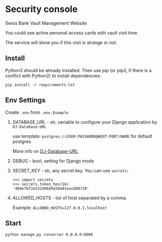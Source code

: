 # Security console
Swiss Bank Vault Management Website

You could see active personal access cards with vault visit time.

The service will show you if this visit is strange or not.

## Install
Python3 should be already installed. Then use pip (or pip3, if there is a conflict with Python2) to install dependencies:
```
pip install -r requirements.txt
```
## Env Settings
Create `.env` from `.env.Example`
1. DATABASE_URL - str, variable to configure your Django application by `DJ-Database-URL`
   
    use template: `postgres://USER:PASSWORD@HOST:PORT/NAME` for default postgres

    More info on [DJ-Database-URL](https://github.com/jacobian/dj-database-url)
1. DEBUG - bool, setting for Django mode
1. SECRET_KEY - str, any secret key. You can use `secrets`:
   ```
   >>> import secrets
   >>> secrets.token_hex(16)
   '468e7bf2e532406d9a58e01eacb08720'
   ```
1. ALLOWED_HOSTS - list of host separated by a comma.
   
   Example: `ALLOWED_HOSTS=127.0.0.1,localhost`

## Start
```
python manage.py runserver 0.0.0.0:8000
```